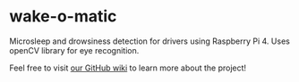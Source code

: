 # wake-o-matic
Microsleep and drowsiness detection for drivers using Raspberry Pi 4. Uses openCV library for eye recognition.

Feel free to visit [our GitHub wiki](github.com/Hamlob/wake-o-matic/wiki) to learn more about the project!